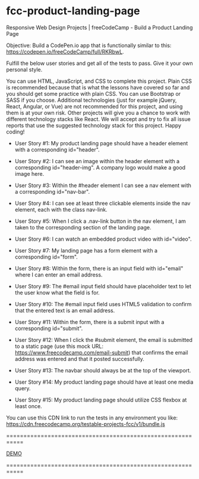 # fcc-product-landing-page

Responsive Web Design Projects | freeCodeCamp - Build a Product Landing Page

Objective: Build a CodePen.io app that is functionally similar to this: https://codepen.io/freeCodeCamp/full/RKRbwL.

Fulfill the below user stories and get all of the tests to pass. Give it your own personal style.

You can use HTML, JavaScript, and CSS to complete this project. Plain CSS is recommended because that is what the lessons have covered so far and you should get some practice with plain CSS. You can use Bootstrap or SASS if you choose. Additional technologies (just for example jQuery, React, Angular, or Vue) are not recommended for this project, and using them is at your own risk. Other projects will give you a chance to work with different technology stacks like React. We will accept and try to fix all issue reports that use the suggested technology stack for this project. Happy coding!

* User Story #1: My product landing page should have a header element with a corresponding id="header".

* User Story #2: I can see an image within the header element with a corresponding id="header-img". A company logo would make a good image here.

* User Story #3: Within the #header element I can see a nav element with a corresponding id="nav-bar".

* User Story #4: I can see at least three clickable elements inside the nav element, each with the class nav-link.

* User Story #5: When I click a .nav-link button in the nav element, I am taken to the corresponding section of the landing page.

* User Story #6: I can watch an embedded product video with id="video".

* User Story #7: My landing page has a form element with a corresponding id="form".

* User Story #8: Within the form, there is an input field with id="email" where I can enter an email address.

* User Story #9: The #email input field should have placeholder text to let the user know what the field is for.

* User Story #10: The #email input field uses HTML5 validation to confirm that the entered text is an email address.

* User Story #11: Within the form, there is a submit input with a corresponding id="submit".

* User Story #12: When I click the #submit element, the email is submitted to a static page (use this mock URL: https://www.freecodecamp.com/email-submit) that confirms the email address was entered and that it posted successfully.

* User Story #13: The navbar should always be at the top of the viewport.

* User Story #14: My product landing page should have at least one media query.

* User Story #15: My product landing page should utilize CSS flexbox at least once.

You can use this CDN link to run the tests in any environment you like: https://cdn.freecodecamp.org/testable-projects-fcc/v1/bundle.js

===========================================================

[DEMO](https://staog.github.io/fcc-product-landing-page/)

===========================================================
